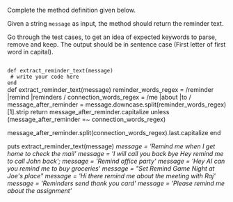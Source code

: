 Complete the method definition given below.

Given a string `message` as input, the method should return the reminder text.

Go through the test cases, to get an idea of expected keywords to parse, remove and keep. The output should be in sentence case (First letter of first word in capital).

<Editor lang="ruby" type="exercise" testMode="multipleInput">
<code>
def extract_reminder_text(message)
 # write your code here
end
</code>

<solution>
def extract_reminder_text(message)
  reminder_words_regex = /reminder |remind |reminders /
  connection_words_regex = /me |about |to /
  message_after_reminder = message.downcase.split(reminder_words_regex)[1].strip
  return message_after_reminder.capitalize unless (message_after_reminder =~ connection_words_regex)

  message_after_reminder.split(connection_words_regex).last.capitalize
end
</solution>

<testcases>
<caller>
puts extract_reminder_text(message)
</caller>
<testcase>
<i>
message = 'Remind me when I get home to check the mail'
</i>
</testcase>
<testcase>
<i>
message = 'I will call you back bye Hey remind me to call John back';
</i>
</testcase>
<testcase>
<i>
message = 'Remind office party'
</i>
</testcase>
<testcase>
<i>
message = 'Hey AI can you remind me to buy groceries'
</i>
</testcase>
<testcase>
<i>
message = "Set Remind Game Night at Joe's place"
</i>
</testcase>
<testcase>
<i>
message = 'Hi there remind me about the meeting with Raj'
</i>
</testcase>
<testcase>
<i>
message = 'Reminders send thank you card'
</i>
</testcase>
<testcase>
<i>
message = 'Please remind me about the assignment'
</i>
</testcase>
</testcases>
</Editor>